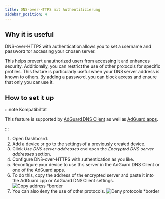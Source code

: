 ```yaml
---
title: DNS-over-HTTPS mit Authentifizierung
sidebar_position: 4
---
```


## Why it is useful

DNS-over-HTTPS with authentication allows you to set a username and password for accessing your chosen server.

This helps prevent unauthorized users from accessing it and enhances security. Additionally, you can restrict the use of other protocols for specific profiles. This feature is particularly useful when your DNS server address is known to others. By adding a password, you can block access and ensure that only you can use it.

## How to set it up

:::note Kompatibilität

This feature is supported by [AdGuard DNS Client](/dns-client/overview.md) as well as [AdGuard apps](https://adguard.com/welcome.html).

:::

1. Open Dashboard.
2. Add a device or go to the settings of a previously created device.
3. Click _Use DNS server addresses_ and open the _Encrypted DNS server addresses_ section.
4. Configure DNS-over-HTTPS with authentication as you like.
5. Reconfigure your device to use this server in the AdGuard DNS Client or one of the AdGuard apps.
6. To do this, copy the address of the encrypted server and paste it into the AdGuard app or AdGuard DNS Client settings.
   ![Copy address \*border](https://cdn.adtidy.org/content/kb/dns/private/new_dns/connect/doh_step6.png)
7. You can also deny the use of other protocols.
   ![Deny protocols \*border](https://cdn.adtidy.org/content/kb/dns/private/new_dns/connect/deny_protocol.png)
